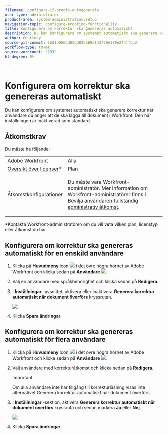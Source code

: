 ```yaml
---
filename: configure-if-proofs-autogenerate
user-type: administrator
product-area: system-administration;setup
navigation-topic: configure-proofing-functionality
title: Konfigurera om korrektur ska genereras automatiskt
description: Du kan konfigurera om systemet automatiskt ska generera korrektur när användare du anger att de ska lägga till dokument i Workfront. Den här inställningen är inaktiverad som standard.
author: Courtney
source-git-commit: 62d1b9563d83bd82b569e143f69e379e2f4ffbc2
workflow-type: tm+mt
source-wordcount: '233'
ht-degree: 0%

---
```



# Konfigurera om korrektur ska genereras automatiskt

Du kan konfigurera om systemet automatiskt ska generera korrektur när användare du anger att de ska lägga till dokument i Workfront. Den här inställningen är inaktiverad som standard.

## Åtkomstkrav

Du måste ha följande:

<table style="table-layout:auto"> 
 <col> 
 <col> 
 <tbody> 
  <tr> 
   <td role="rowheader"><a href="https://www.workfront.com/plans" target="_blank">Adobe Workfront</a> </td> 
   <td>Alla</td> 
  </tr> 
  <tr> 
   <td role="rowheader"><a href="../../../administration-and-setup/add-users/access-levels-and-object-permissions/wf-licenses.md" class="MCXref xref">Översikt över licenser</a>*</td> 
   <td>Plan</td> 
  </tr> 
  <tr> 
   <td role="rowheader">Åtkomstkonfigurationer</td> 
   <td> <p>Du måste vara Workfront-administratör. Mer information om Workfront-administratörer finns i <a href="../../../administration-and-setup/add-users/configure-and-grant-access/grant-a-user-full-administrative-access.md" class="MCXref xref">Bevilja användaren fullständig administrativ åtkomst</a>.</p> </td> 
  </tr> 
 </tbody> 
</table>

&#42;Kontakta Workfront-administratören om du vill veta vilken plan, licenstyp eller åtkomst du har.

## Konfigurera om korrektur ska genereras automatiskt för en enskild användare

1. Klicka på **Huvudmeny** icon ![](assets/main-menu-icon.png) i det övre högra hörnet av Adobe Workfront och klicka sedan på **Användare** ![](assets/users-icon-in-main-menu.png).
1. Välj en användare med språkbehörighet och klicka sedan på **Redigera**.
1. I **Inställningar** -avsnittet, aktivera eller inaktivera **Generera korrektur automatiskt när dokument överförs** kryssrutan.

   ![](assets/autogenerate-proofs-350x216.png)

1. Klicka **Spara ändringar**.

## Konfigurera om korrektur ska genereras automatiskt för flera användare

1. Klicka på **Huvudmeny** icon ![](assets/main-menu-icon.png) i det övre högra hörnet av Adobe Workfront och klicka sedan på **Användare** ![](assets/users-icon-in-main-menu.png).
1. Välj användare med korrekturåtkomst och klicka sedan på **Redigera**.

   >[!IMPORTANT]
   >
   >Om alla användare inte har tillgång till korrekturläsning visas inte alternativet Generera korrektur automatiskt när dokument överförs.

1. I **Inställningar** -sektion, aktivera **Generera korrektur automatiskt när dokument överförs** kryssruta och sedan markera **Ja** eller **Nej**.

   ![](assets/autogenerate-proofs-bulk-350x285.png)

1. Klicka **Spara ändringar**.

